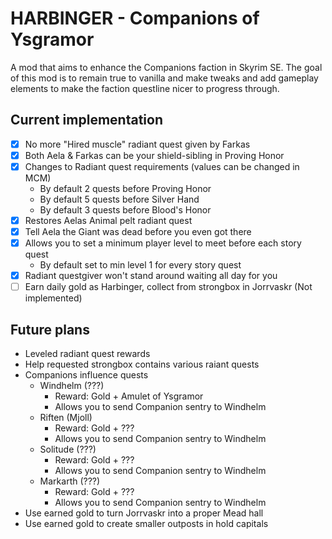 # HARBINGER - Companions of Ysgramor

A mod that aims to enhance the Companions faction in Skyrim SE. The goal of this mod is to remain true to vanilla and make tweaks and add gameplay elements to make the faction questline nicer to progress through.

## Current implementation

- [x] No more "Hired muscle" radiant quest given by Farkas
- [x] Both Aela & Farkas can be your shield-sibling in Proving Honor
- [x] Changes to Radiant quest requirements (values can be changed in MCM)
    - By default 2 quests before Proving Honor
    - By default 5 quests before Silver Hand
    - By default 3 quests before Blood's Honor
- [x] Restores Aelas Animal pelt radiant quest
- [x] Tell Aela the Giant was dead before you even got there
- [x] Allows you to set a minimum player level to meet before each story quest
    - By default set to min level 1 for every story quest
- [x] Radiant questgiver won't stand around waiting all day for you
- [ ] Earn daily gold as Harbinger, collect from strongbox in Jorrvaskr (Not implemented)

## Future plans

- Leveled radiant quest rewards
- Help requested strongbox contains various raiant quests
- Companions influence quests
    - Windhelm (???)
        - Reward: Gold + Amulet of Ysgramor
        - Allows you to send Companion sentry to Windhelm
    - Riften (Mjoll)
        - Reward: Gold + ???
        - Allows you to send Companion sentry to Windhelm
    - Solitude (???)
        - Reward: Gold + ???
        - Allows you to send Companion sentry to Windhelm
    - Markarth (???)
        - Reward: Gold + ???
        - Allows you to send Companion sentry to Windhelm
- Use earned gold to turn Jorrvaskr into a proper Mead hall
- Use earned gold to create smaller outposts in hold capitals
